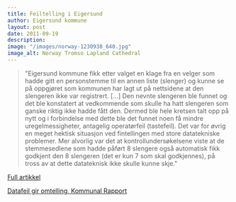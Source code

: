 ```yaml
---
title: Feiltelling i Eigersund
author: Eigersund kommune
layout: post
date: 2011-09-19
description: 
image: "/images/norway-1230938_640.jpg"
image_alt: Norway Tromso Lapland Cathedral
---
```


> "Eigersund kommune fikk etter valget en klage fra en velger som hadde gitt en personstemme til en annen liste (slenger) og kunne se på oppgjøret som kommunen har lagt ut på nettsidene at den slengeren ikke var registrert. [...] Den nevnte slengeren ble funnet og det ble konstatert at vedkommende som skulle ha hatt slengeren som ganske riktig ikke hadde fått den. Dermed ble hele kretsen talt opp på nytt og i forbindelse med dette ble det funnet noen få mindre uregelmessigheter, antagelig operatørfeil (tastefeil). Det var for øvrig en meget hektisk situasjon ved fintellingen med store datatekniske problemer. Mer alvorlig var det at kontrollundersøkelsene viste at de stemmesedlene som hadde påført 8 slengere også automatisk fikk godkjent den 8 slengeren (det er kun 7 som skal godkjennes), på tross av at dette datateknisk ikke skulle kunne skje."

[Full artikkel](https://www.eigersund.kommune.no/index.php?id=4961508&cat=293719)

[Datafeil gir omtelling, Kommunal Rapport](https://kommunal-rapport.no/artikkel/datafeil_gir_omtelling)